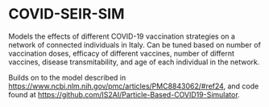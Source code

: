 # COVID-SEIR-SIM

Models the effects of different COVID-19 vaccination strategies on a network of connected individuals in Italy. Can be tuned based on number of vaccination doses, efficacy of different vaccines, number of differnt vaccines, disease transmitability, and age of each individual in the network.

Builds on to the model described in https://www.ncbi.nlm.nih.gov/pmc/articles/PMC8843062/#ref24, and code found at https://github.com/IS2AI/Particle-Based-COVID19-Simulator.
